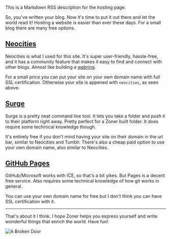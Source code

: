 <rss>This is a Markdown RSS description for the hosting page.</rss>

So, you've written your blog. Now it's time to put it out there and let the world read it! Hosting a website is easier than ever these days. For a small blog there are many free options.

## [Neocities](https://neocities.org/)

Neocities is what I used for this site. It's super user-friendly, hassle-free, and it has a community feature that makes it easy to find and connect with other blogs. Almost like building a [webring](https://en.wikipedia.org/wiki/Webring).

For a small price you can put your site on your own domain name with full SSL certification. Otherwise your site is appened with `neocities`, as seen above.

## [Surge](https://surge.sh/)

Surge is a pretty neat command line tool. It lets you take a folder and push it to their platform right away. Pretty perfect for a Zoner built folder. It does require some techinical knowledge though.

It's entirely free if you don't mind having your site on their domain in the url bar, similar to Neocities and Tumblr. There's also a cheap paid option to use your own domain name, also similar to Neocities.

## [GitHub Pages](https://pages.github.com/)

GitHub/Microsoft works with ICE, so that's a bit yikes. But Pages is a decent free service. Also requires some technical knowledge of how git works in general.

You can use your own domain name for free but I don't think you can have SSL certification with it.

---

That's about it I think. I hope Zoner helps you express yourself and write wonderful things that enrich the world. Have fun!

![A Broken Door](./images/ZonerPhoto.jpg)